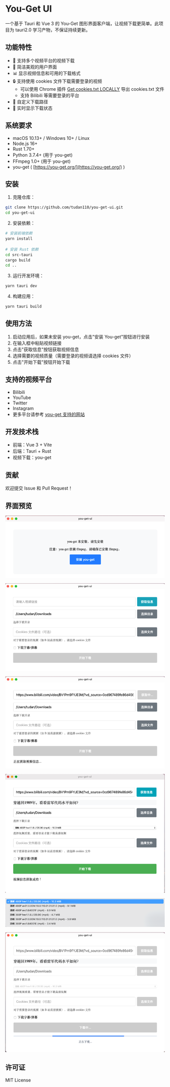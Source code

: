 # You-Get UI

一个基于 Tauri 和 Vue 3 的 You-Get 图形界面客户端，让视频下载更简单。此项目为 tauri2.0 学习产物，不保证持续更新。

## 功能特性

- 🎥 支持多个视频平台的视频下载
- 🎯 简洁美观的用户界面
- 📊 显示视频信息和可用的下载格式
- 🔒 支持使用 cookies 文件下载需要登录的视频
  - 可以使用 Chrome 插件 [Get cookies.txt LOCALLY](https://chrome.google.com/webstore/detail/get-cookiestxt-locally/cclelndahbckbenkjhflpdbgdldlbecc) 导出 cookies.txt 文件
  - 支持 Bilibili 等需要登录的平台
- 📁 自定义下载路径
- 🔄 实时显示下载状态

## 系统要求

- macOS 10.13+ / Windows 10+ / Linux
- Node.js 16+
- Rust 1.70+
- Python 3.7.4+ (用于 you-get)
- FFmpeg 1.0+ (用于 you-get)
- you-get ( [https://you-get.org/](https://you-get.org/) )

## 安装

1. 克隆仓库：
```bash
git clone https://github.com/tudan110/you-get-ui.git
cd you-get-ui
```

2. 安装依赖：
```bash
# 安装前端依赖
yarn install

# 安装 Rust 依赖
cd src-tauri
cargo build
cd ..
```

3. 运行开发环境：
```bash
yarn tauri dev
```

4. 构建应用：
```bash
yarn tauri build
```

## 使用方法

1. 启动应用后，如果未安装 you-get，点击"安装 You-get"按钮进行安装
2. 在输入框中粘贴视频链接
3. 点击"获取信息"按钮获取视频信息
4. 选择需要的视频质量（需要登录的视频请选择 cookies 文件）
5. 点击"开始下载"按钮开始下载

## 支持的视频平台

- Bilibili
- YouTube
- Twitter
- Instagram
- 更多平台请参考 [you-get 支持的网站](https://github.com/soimort/you-get#supported-sites)

## 开发技术栈

- 前端：Vue 3 + Vite
- 后端：Tauri + Rust
- 视频下载：you-get

## 贡献

欢迎提交 Issue 和 Pull Request！

## 界面预览

![image-20250326111016017](./README.assets/image-20250326111016017.png)

![image-20250326111241390](./README.assets/image-20250326111241390.png)

![image-20250326111320936](./README.assets/image-20250326111320936.png)

![image-20250326111346390](./README.assets/image-20250326111346390.png)

![image-20250326111422662](./README.assets/image-20250326111422662.png)

![image-20250326111457907](./README.assets/image-20250326111457907.png)

## 许可证

MIT License
